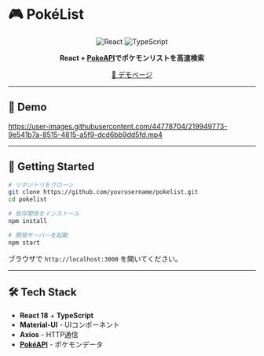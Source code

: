 # 🎮 PokéList

<div align="center">

![React](https://img.shields.io/badge/React-18.2.0-61DAFB?style=for-the-badge&logo=react)
![TypeScript](https://img.shields.io/badge/TypeScript-4.9.5-3178C6?style=for-the-badge&logo=typescript)

**React + [PokeAPI](https://pokeapi.co/)でポケモンリストを高速検索**

[🚀 デモページ](https://hinagithub.github.io/pokelist/)

</div>

---

## 🎥 Demo

https://user-images.githubusercontent.com/44778704/219949773-9e541b7a-8515-4815-a5f9-dcd6bb9dd5fd.mp4

---

## 🚀 Getting Started

```bash
# リポジトリをクローン
git clone https://github.com/yourusername/pokelist.git
cd pokelist

# 依存関係をインストール
npm install

# 開発サーバーを起動
npm start
```

ブラウザで `http://localhost:3000` を開いてください。

---

## 🛠️ Tech Stack

- **React 18** + **TypeScript**
- **Material-UI** - UIコンポーネント
- **Axios** - HTTP通信
- **[PokéAPI](https://pokeapi.co/)** - ポケモンデータ

